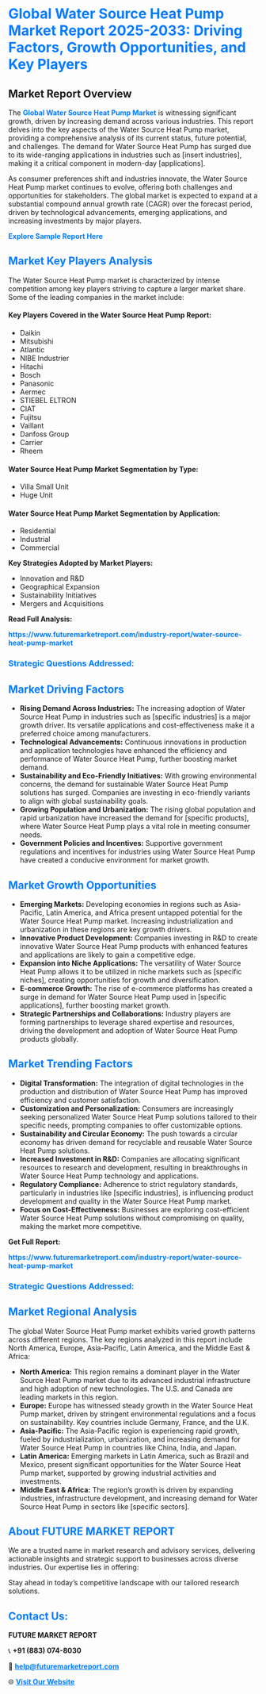 <h1 style="color: #007BFF;">Global Water Source Heat Pump Market Report 2025-2033: Driving Factors, Growth Opportunities, and Key Players</h1>

<section id="overview">
<h2>Market Report Overview</h2>
<p>The <a href="https://www.futuremarketreport.com/industry-report/water-source-heat-pump-market" style="color: #007BFF; text-decoration: none;"><strong>Global Water Source Heat Pump Market</strong></a> is witnessing significant growth, driven by increasing demand across various industries. This report delves into the key aspects of the Water Source Heat Pump market, providing a comprehensive analysis of its current status, future potential, and challenges. The demand for Water Source Heat Pump has surged due to its wide-ranging applications in industries such as [insert industries], making it a critical component in modern-day [applications].</p>
<p>As consumer preferences shift and industries innovate, the Water Source Heat Pump market continues to evolve, offering both challenges and opportunities for stakeholders. The global market is expected to expand at a substantial compound annual growth rate (CAGR) over the forecast period, driven by technological advancements, emerging applications, and increasing investments by major players.</p>
</section>

<section id="overview">
<p><a href="https://www.futuremarketreport.com/request-sample/reportId=43197" style="color: #007BFF; text-decoration: none;"><strong>Explore Sample Report Here</strong></a></p>
</section>

<section id="key-players">
<h2 style="color: #007BFF;">Market Key Players Analysis</h2>
<p>The Water Source Heat Pump market is characterized by intense competition among key players striving to capture a larger market share. Some of the leading companies in the market include:</p>
<h4>Key Players Covered in the Water Source Heat Pump Report:</h4>
<ul><li>Daikin</li><li>Mitsubishi</li><li>Atlantic</li><li>NIBE Industrier</li><li>Hitachi</li><li>Bosch</li><li>Panasonic</li><li>Aermec</li><li>STIEBEL ELTRON</li><li>CIAT</li><li>Fujitsu</li><li>Vaillant</li><li>Danfoss Group</li><li>Carrier</li><li>Rheem</li></ul>
<h4>Water Source Heat Pump Market Segmentation by Type:</h4>
<ul><li>Villa Small Unit</li><li>Huge Unit</li></ul>

<h4>Water Source Heat Pump Market Segmentation by Application:</h4>
<ul><li>Residential</li><li>Industrial</li><li>Commercial</li></ul>
<p><strong>Key Strategies Adopted by Market Players:</strong></p>
<ul>
<li>Innovation and R&D</li>
<li>Geographical Expansion</li>
<li>Sustainability Initiatives</li>
<li>Mergers and Acquisitions</li>
</ul>
</section>

<section>
<p><strong>Read Full Analysis: </strong></p><a href="https://www.futuremarketreport.com/industry-report/water-source-heat-pump-market" style="color: #007BFF; text-decoration: none;"><strong>https://www.futuremarketreport.com/industry-report/water-source-heat-pump-market</strong></a>
<h3 style="color: #007BFF;">Strategic Questions Addressed:</h3>
</section>

<section id="driving-factors">
<h2 style="color: #007BFF;">Market Driving Factors</h2>
<ul>
<li><strong>Rising Demand Across Industries:</strong> The increasing adoption of Water Source Heat Pump in industries such as [specific industries] is a major growth driver. Its versatile applications and cost-effectiveness make it a preferred choice among manufacturers.</li>
<li><strong>Technological Advancements:</strong> Continuous innovations in production and application technologies have enhanced the efficiency and performance of Water Source Heat Pump, further boosting market demand.</li>
<li><strong>Sustainability and Eco-Friendly Initiatives:</strong> With growing environmental concerns, the demand for sustainable Water Source Heat Pump solutions has surged. Companies are investing in eco-friendly variants to align with global sustainability goals.</li>
<li><strong>Growing Population and Urbanization:</strong> The rising global population and rapid urbanization have increased the demand for [specific products], where Water Source Heat Pump plays a vital role in meeting consumer needs.</li>
<li><strong>Government Policies and Incentives:</strong> Supportive government regulations and incentives for industries using Water Source Heat Pump have created a conducive environment for market growth.</li>
</ul>
</section>

<section id="growth-opportunities">
<h2 style="color: #007BFF;">Market Growth Opportunities</h2>
<ul>
<li><strong>Emerging Markets:</strong> Developing economies in regions such as Asia-Pacific, Latin America, and Africa present untapped potential for the Water Source Heat Pump market. Increasing industrialization and urbanization in these regions are key growth drivers.</li>
<li><strong>Innovative Product Development:</strong> Companies investing in R&D to create innovative Water Source Heat Pump products with enhanced features and applications are likely to gain a competitive edge.</li>
<li><strong>Expansion into Niche Applications:</strong> The versatility of Water Source Heat Pump allows it to be utilized in niche markets such as [specific niches], creating opportunities for growth and diversification.</li>
<li><strong>E-commerce Growth:</strong> The rise of e-commerce platforms has created a surge in demand for Water Source Heat Pump used in [specific applications], further boosting market growth.</li>
<li><strong>Strategic Partnerships and Collaborations:</strong> Industry players are forming partnerships to leverage shared expertise and resources, driving the development and adoption of Water Source Heat Pump products globally.</li>
</ul>
</section>

<section id="trending-factors">
<h2 style="color: #007BFF;">Market Trending Factors</h2>
<ul>
<li><strong>Digital Transformation:</strong> The integration of digital technologies in the production and distribution of Water Source Heat Pump has improved efficiency and customer satisfaction.</li>
<li><strong>Customization and Personalization:</strong> Consumers are increasingly seeking personalized Water Source Heat Pump solutions tailored to their specific needs, prompting companies to offer customizable options.</li>
<li><strong>Sustainability and Circular Economy:</strong> The push towards a circular economy has driven demand for recyclable and reusable Water Source Heat Pump solutions.</li>
<li><strong>Increased Investment in R&D:</strong> Companies are allocating significant resources to research and development, resulting in breakthroughs in Water Source Heat Pump technology and applications.</li>
<li><strong>Regulatory Compliance:</strong> Adherence to strict regulatory standards, particularly in industries like [specific industries], is influencing product development and quality in the Water Source Heat Pump market.</li>
<li><strong>Focus on Cost-Effectiveness:</strong> Businesses are exploring cost-efficient Water Source Heat Pump solutions without compromising on quality, making the market more competitive.</li>
</ul>
</section>

<section>
<p><strong>Get Full Report: </strong></p><a href="https://www.futuremarketreport.com/industry-report/water-source-heat-pump-market" style="color: #007BFF; text-decoration: none;"><strong>https://www.futuremarketreport.com/industry-report/water-source-heat-pump-market</strong></a>
<h3 style="color: #007BFF;">Strategic Questions Addressed:</h3>
</section>


<section id="regional-analysis">
<h2 style="color: #007BFF;">Market Regional Analysis</h2>
<p>The global Water Source Heat Pump market exhibits varied growth patterns across different regions. The key regions analyzed in this report include North America, Europe, Asia-Pacific, Latin America, and the Middle East & Africa:</p>
<ul>
<li><strong>North America:</strong> This region remains a dominant player in the Water Source Heat Pump market due to its advanced industrial infrastructure and high adoption of new technologies. The U.S. and Canada are leading markets in this region.</li>
<li><strong>Europe:</strong> Europe has witnessed steady growth in the Water Source Heat Pump market, driven by stringent environmental regulations and a focus on sustainability. Key countries include Germany, France, and the U.K.</li>
<li><strong>Asia-Pacific:</strong> The Asia-Pacific region is experiencing rapid growth, fueled by industrialization, urbanization, and increasing demand for Water Source Heat Pump in countries like China, India, and Japan.</li>
<li><strong>Latin America:</strong> Emerging markets in Latin America, such as Brazil and Mexico, present significant opportunities for the Water Source Heat Pump market, supported by growing industrial activities and investments.</li>
<li><strong>Middle East & Africa:</strong> The region’s growth is driven by expanding industries, infrastructure development, and increasing demand for Water Source Heat Pump in sectors like [specific sectors].</li>
</ul>
</section>

<footer>
<h2 style="color: #007BFF;">About FUTURE MARKET REPORT</h2>
<p>We are a trusted name in market research and advisory services, delivering actionable insights and strategic support to businesses across diverse industries. Our expertise lies in offering:</p>

<p>Stay ahead in today’s competitive landscape with our tailored research solutions.</p>

<h2 style="color: #007BFF;">Contact Us:</h2>
<p><strong>FUTURE MARKET REPORT</strong></p>
<p>📞 <strong>+91 (883) 074-8030</strong></p>
<p>📧 <strong><a href="mailto:help@futuremarketreport.com" style="color: #007BFF;">help@futuremarketreport.com</a></strong></p>
<p>🌐 <strong><a href="https://www.futuremarketreport.com/" style="color: #007BFF;">Visit Our Website</a></strong></p>
</footer>